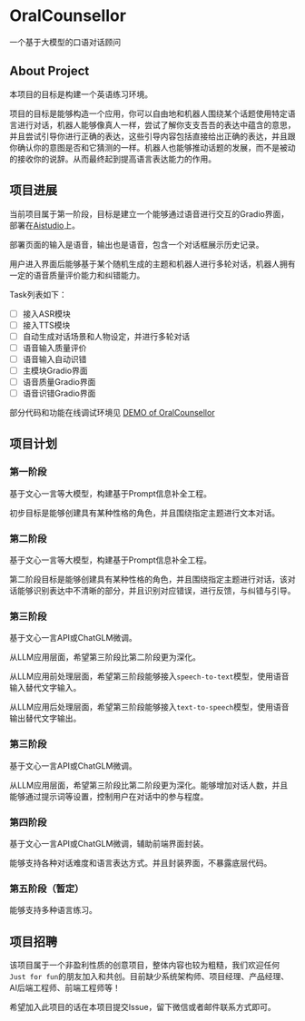 # OralCounsellor
一个基于大模型的口语对话顾问

## About Project
本项目的目标是构建一个英语练习环境。

项目的目标是能够构造一个应用，你可以自由地和机器人围绕某个话题使用特定语言进行对话，机器人能够像真人一样，尝试了解你支支吾吾的表达中蕴含的意思，并且尝试引导你进行正确的表达，这些引导内容包括直接给出正确的表达，并且跟你确认你的意图是否和它猜测的一样。机器人也能够推动话题的发展，而不是被动的接收你的说辞。从而最终起到提高语言表达能力的作用。

## 项目进展
当前项目属于第一阶段，目标是建立一个能够通过语音进行交互的Gradio界面，部署在[Aistudio](https://aistudio.baidu.com/aistudio/index)上。

部署页面的输入是语音，输出也是语音，包含一个对话框展示历史记录。

用户进入界面后能够基于某个随机生成的主题和机器人进行多轮对话，机器人拥有一定的语音质量评价能力和纠错能力。

Task列表如下：
- [ ] 接入ASR模块
- [ ] 接入TTS模块
- [ ] 自动生成对话场景和人物设定，并进行多轮对话
- [ ] 语音输入质量评价
- [ ] 语音输入自动识错
- [ ] 主模块Gradio界面
- [ ] 语音质量Gradio界面
- [ ] 语音识错Gradio界面

部分代码和功能在线调试环境见 [DEMO of OralCounsellor](https://aistudio.baidu.com/aistudio/projectdetail/6559166)

## 项目计划

### 第一阶段
基于文心一言等大模型，构建基于Prompt信息补全工程。

初步目标是能够创建具有某种性格的角色，并且围绕指定主题进行文本对话。

### 第二阶段
基于文心一言等大模型，构建基于Prompt信息补全工程。

第二阶段目标是能够创建具有某种性格的角色，并且围绕指定主题进行对话，该对话能够识别表达中不清晰的部分，并且识别对应错误，进行反馈，与纠错与引导。

### 第三阶段
基于文心一言API或ChatGLM微调。

从LLM应用层面，希望第三阶段比第二阶段更为深化。

从LLM应用前处理层面，希望第三阶段能够接入`speech-to-text`模型，使用语音输入替代文字输入。

从LLM应用后处理层面，希望第三阶段能够接入`text-to-speech`模型，使用语音输出替代文字输出。

### 第三阶段
基于文心一言API或ChatGLM微调。

从LLM应用层面，希望第三阶段比第二阶段更为深化。能够增加对话人数，并且能够通过提示词等设置，控制用户在对话中的参与程度。

### 第四阶段
基于文心一言API或ChatGLM微调，辅助前端界面封装。

能够支持各种对话难度和语言表达方式。并且封装界面，不暴露底层代码。

### 第五阶段（暂定）
能够支持多种语言练习。

## 项目招聘
该项目属于一个非盈利性质的创意项目，整体内容也较为粗糙，我们欢迎任何`Just for fun`的朋友加入和共创。目前缺少系统架构师、项目经理、产品经理、AI后端工程师、前端工程师等！

希望加入此项目的话在本项目提交Issue，留下微信或者邮件联系方式即可。
